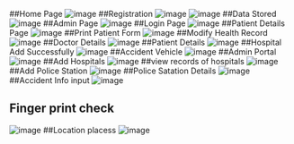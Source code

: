 ##Home Page 
![image](https://github.com/p18an1v/EHR-System-For-Smart-Ambulance-/assets/93273934/0559291d-cd82-4f0c-856f-ba5afb63b634)
##Registration 
![image](https://github.com/p18an1v/EHR-System-For-Smart-Ambulance-/assets/93273934/d6c6b7d8-beae-465a-8885-ca6d8ea5765f)
![image](https://github.com/p18an1v/EHR-System-For-Smart-Ambulance-/assets/93273934/fff88dfe-c8c3-4702-a539-ef61f7666d99)
##Data Stored
![image](https://github.com/p18an1v/EHR-System-For-Smart-Ambulance-/assets/93273934/caa37d25-d38e-4505-b699-60ebfbcda4c7)
##Admin Page
![image](https://github.com/p18an1v/EHR-System-For-Smart-Ambulance-/assets/93273934/f205977d-5c04-493d-b2e0-533693002d47)
##Login Page
![image](https://github.com/p18an1v/EHR-System-For-Smart-Ambulance-/assets/93273934/1ec98682-6e87-4758-bd21-c61b98cf6a55)
##Patient Details Page
![image](https://github.com/p18an1v/EHR-System-For-Smart-Ambulance-/assets/93273934/6c454516-75aa-4d9e-bc83-8fc8ef836689)
##Print Patient Form
![image](https://github.com/p18an1v/EHR-System-For-Smart-Ambulance-/assets/93273934/144bf4ee-33e4-4408-8689-77b3572e2442)
##Modify Health Record 
![image](https://github.com/p18an1v/EHR-System-For-Smart-Ambulance-/assets/93273934/0a496bb1-37a8-4650-9332-a7e9cc518317)
##Doctor Details
![image](https://github.com/p18an1v/EHR-System-For-Smart-Ambulance-/assets/93273934/511eed19-cd74-4a54-84e8-752a6b4cb0f8)
##Patient Details
![image](https://github.com/p18an1v/EHR-System-For-Smart-Ambulance-/assets/93273934/c421b329-6300-412d-9539-add70c0028d0)
##Hospital Add Successfully
![image](https://github.com/p18an1v/EHR-System-For-Smart-Ambulance-/assets/93273934/ed79d3ca-f1d2-4d68-9005-b4a6c77d908b)
##Accident Vehicle
![image](https://github.com/p18an1v/EHR-System-For-Smart-Ambulance-/assets/93273934/36bbbb44-37c5-4403-b756-353231c288f3)
##Admin Portal
![image](https://github.com/p18an1v/EHR-System-For-Smart-Ambulance-/assets/93273934/0ce51c1c-9bed-483a-90d9-5bc5d2e9e99d)
##Add Hospitals
![image](https://github.com/p18an1v/EHR-System-For-Smart-Ambulance-/assets/93273934/fd7a7f48-b582-4478-aa22-68cdf8853585)
##view records of hospitals
![image](https://github.com/p18an1v/EHR-System-For-Smart-Ambulance-/assets/93273934/7969f68e-d8df-489a-8622-6b5cc0ae9882)
##Add Police Station
![image](https://github.com/p18an1v/EHR-System-For-Smart-Ambulance-/assets/93273934/5492bcf0-7b15-4ea1-9e35-a21de2202ea7)
##Police Satation Details
![image](https://github.com/p18an1v/EHR-System-For-Smart-Ambulance-/assets/93273934/498d7af7-63a6-450d-a5d3-2c45c3bdf14d)
##Accident Info input 
![image](https://github.com/p18an1v/EHR-System-For-Smart-Ambulance-/assets/93273934/2d4d14a0-8f6c-477c-b5c8-aadac72dd255)
## Finger print check
![image](https://github.com/p18an1v/EHR-System-For-Smart-Ambulance-/assets/93273934/a4b94866-8d00-44fd-ac3f-f5842ad5e583)
##Location placess
![image](https://github.com/p18an1v/EHR-System-For-Smart-Ambulance-/assets/93273934/778b39fd-fb19-4d2a-89bb-b9713ec4ada5)


